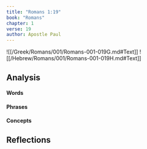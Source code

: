 ```yaml
---
title: "Romans 1:19"
book: "Romans"
chapter: 1
verse: 19
author: Apostle Paul
---
```

![[/Greek/Romans/001/Romans-001-019G.md#Text]]
![[/Hebrew/Romans/001/Romans-001-019H.md#Text]]

## Analysis

#### Words

#### Phrases

#### Concepts

## Reflections
